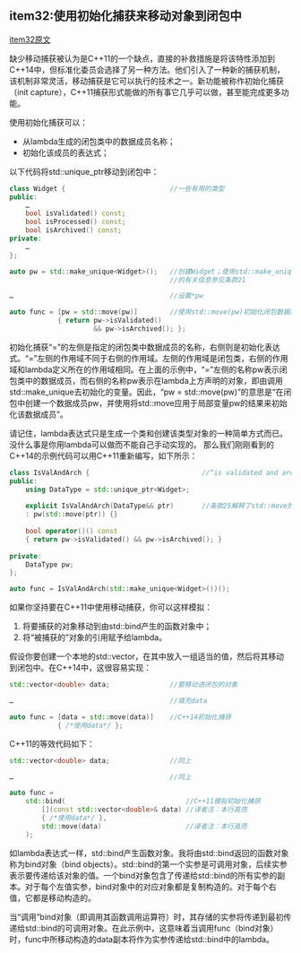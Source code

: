 ## item32:使用初始化捕获来移动对象到闭包中

[item32原文](https://cntransgroup.github.io/EffectiveModernCppChinese/6.LambdaExpressions/item32.html)

缺少移动捕获被认为是C++11的一个缺点，直接的补救措施是将该特性添加到C++14中，但标准化委员会选择了另一种方法。他们引入了一种新的捕获机制，该机制非常灵活，移动捕获是它可以执行的技术之一。新功能被称作初始化捕获（init capture），C++11捕获形式能做的所有事它几乎可以做，甚至能完成更多功能。

使用初始化捕获可以：
* 从lambda生成的闭包类中的数据成员名称；
* 初始化该成员的表达式；

以下代码将std::unique_ptr移动到闭包中：
```C++
class Widget {                          //一些有用的类型
public:
    …
    bool isValidated() const;
    bool isProcessed() const;
    bool isArchived() const;
private:
    …
};

auto pw = std::make_unique<Widget>();   //创建Widget；使用std::make_unique
                                        //的有关信息参见条款21

…                                       //设置*pw

auto func = [pw = std::move(pw)]        //使用std::move(pw)初始化闭包数据成员
            { return pw->isValidated()
                     && pw->isArchived(); };
```
初始化捕获“=”的左侧是指定的闭包类中数据成员的名称，右侧则是初始化表达式。“=”左侧的作用域不同于右侧的作用域。左侧的作用域是闭包类，右侧的作用域和lambda定义所在的作用域相同。在上面的示例中，“=”左侧的名称pw表示闭包类中的数据成员，而右侧的名称pw表示在lambda上方声明的对象，即由调用std::make_unique去初始化的变量。因此，“pw = std::move(pw)”的意思是“在闭包中创建一个数据成员pw，并使用将std::move应用于局部变量pw的结果来初始化该数据成员”。

请记住，lambda表达式只是生成一个类和创建该类型对象的一种简单方式而已。没什么事是你用lambda可以做而不能自己手动实现的。 那么我们刚刚看到的C++14的示例代码可以用C++11重新编写，如下所示：
```C++
class IsValAndArch {                            //“is validated and archived”
public:
    using DataType = std::unique_ptr<Widget>;
    
    explicit IsValAndArch(DataType&& ptr)       //条款25解释了std::move的使用
    : pw(std::move(ptr)) {}
    
    bool operator()() const
    { return pw->isValidated() && pw->isArchived(); }
    
private:
    DataType pw;
};

auto func = IsValAndArch(std::make_unique<Widget>())();
```

如果你坚持要在C++11中使用移动捕获，你可以这样模拟：
1. 将要捕获的对象移动到由std::bind产生的函数对象中；
2. 将“被捕获的”对象的引用赋予给lambda。

假设你要创建一个本地的std::vector，在其中放入一组适当的值，然后将其移动到闭包中。在C++14中，这很容易实现：
```C++
std::vector<double> data;               //要移动进闭包的对象

…                                       //填充data

auto func = [data = std::move(data)]    //C++14初始化捕获
            { /*使用data*/ };
```
C++11的等效代码如下：
```C++
std::vector<double> data;               //同上

…                                       //同上

auto func =
    std::bind(                              //C++11模拟初始化捕获
        [](const std::vector<double>& data) //译者注：本行高亮
        { /*使用data*/ },
        std::move(data)                     //译者注：本行高亮
    );
```

如lambda表达式一样，std::bind产生函数对象。我将由std::bind返回的函数对象称为bind对象（bind objects）。std::bind的第一个实参是可调用对象，后续实参表示要传递给该对象的值。一个bind对象包含了传递给std::bind的所有实参的副本。对于每个左值实参，bind对象中的对应对象都是复制构造的。对于每个右值，它都是移动构造的。

当“调用”bind对象（即调用其函数调用运算符）时，其存储的实参将传递到最初传递给std::bind的可调用对象。在此示例中，这意味着当调用func（bind对象）时，func中所移动构造的data副本将作为实参传递给std::bind中的lambda。

